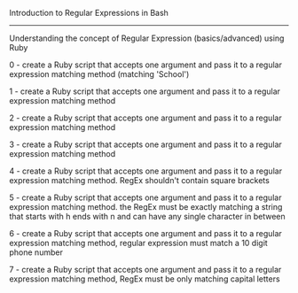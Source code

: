 Introduction to Regular Expressions in Bash

--------------------------------------------

Understanding the concept of Regular Expression (basics/advanced) using Ruby

0 - create a Ruby script that accepts one argument and pass it to a regular expression matching method (matching 'School')

1 - create a Ruby script that accepts one argument and pass it to a regular expression matching method

2 - create a Ruby script that accepts one argument and pass it to a regular expression matching method

3 - create a Ruby script that accepts one argument and pass it to a regular expression matching method

4 - create a Ruby script that accepts one argument and pass it to a regular expression matching method. RegEx shouldn't contain square brackets

5 - create a Ruby script that accepts one argument and pass it to a regular expression matching method. the RegEx must be exactly matching a string that starts with h ends with n and can have any single character in between

6 - create a Ruby script that accepts one argument and pass it to a regular expression matching method, regular expression must match a 10 digit phone number

7 - create a Ruby script that accepts one argument and pass it to a regular expression matching method, RegEx must be only matching capital letters

